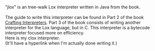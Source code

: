 "jlox" is an tree-walk Lox interpreter written in Java from the book.<br>
<br>
The guide to write this interpreter can be found in Part 2 of the book [Crafting Interpreters](https://craftinginterpreters.com/).
Part 3 of the book consists of writing another interpreter for the Lox language, but in C. This interpreter is a bytecode interpreter focused more on efficiency.<br>
Here is my clox interpreter.<br>
(It'll have a hyperlink when I'm actually done writing it.)
